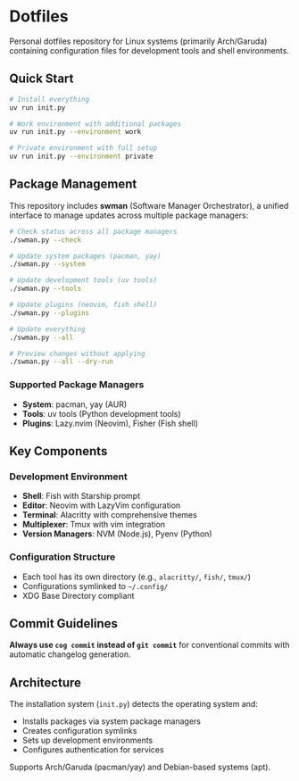 # Dotfiles

Personal dotfiles repository for Linux systems (primarily Arch/Garuda) containing configuration files for development tools and shell environments.

## Quick Start

```bash
# Install everything
uv run init.py

# Work environment with additional packages
uv run init.py --environment work

# Private environment with full setup
uv run init.py --environment private
```

## Package Management

This repository includes **swman** (Software Manager Orchestrator), a unified interface to manage updates across multiple package managers:

```bash
# Check status across all package managers
./swman.py --check

# Update system packages (pacman, yay)
./swman.py --system

# Update development tools (uv tools)
./swman.py --tools

# Update plugins (neovim, fish shell)
./swman.py --plugins

# Update everything
./swman.py --all

# Preview changes without applying
./swman.py --all --dry-run
```

### Supported Package Managers

- **System**: pacman, yay (AUR)
- **Tools**: uv tools (Python development tools)
- **Plugins**: Lazy.nvim (Neovim), Fisher (Fish shell)

## Key Components

### Development Environment
- **Shell**: Fish with Starship prompt
- **Editor**: Neovim with LazyVim configuration
- **Terminal**: Alacritty with comprehensive themes
- **Multiplexer**: Tmux with vim integration
- **Version Managers**: NVM (Node.js), Pyenv (Python)

### Configuration Structure
- Each tool has its own directory (e.g., `alacritty/`, `fish/`, `tmux/`)
- Configurations symlinked to `~/.config/`
- XDG Base Directory compliant

## Commit Guidelines

**Always use `cog commit` instead of `git commit`** for conventional commits with automatic changelog generation.

## Architecture

The installation system (`init.py`) detects the operating system and:
- Installs packages via system package managers
- Creates configuration symlinks
- Sets up development environments
- Configures authentication for services

Supports Arch/Garuda (pacman/yay) and Debian-based systems (apt).